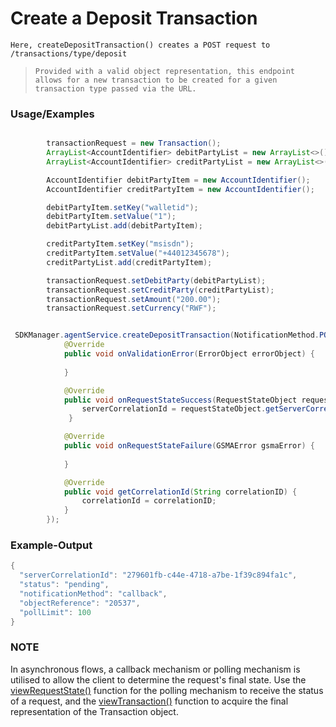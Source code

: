 # Create a Deposit Transaction

`Here, createDepositTransaction() creates a POST request to /transactions/type/deposit`

> `Provided with a valid object representation, this endpoint allows for a new transaction to be created for a given transaction type passed via the URL.`
### Usage/Examples

```java

        transactionRequest = new Transaction();
        ArrayList<AccountIdentifier> debitPartyList = new ArrayList<>();
        ArrayList<AccountIdentifier> creditPartyList = new ArrayList<>();

        AccountIdentifier debitPartyItem = new AccountIdentifier();
        AccountIdentifier creditPartyItem = new AccountIdentifier();

        debitPartyItem.setKey("walletid");
        debitPartyItem.setValue("1");
        debitPartyList.add(debitPartyItem);

        creditPartyItem.setKey("msisdn");
        creditPartyItem.setValue("+44012345678");
        creditPartyList.add(creditPartyItem);

        transactionRequest.setDebitParty(debitPartyList);
        transactionRequest.setCreditParty(creditPartyList);
        transactionRequest.setAmount("200.00");
        transactionRequest.setCurrency("RWF");

```

```java

 SDKManager.agentService.createDepositTransaction(NotificationMethod.POLLING, "", transactionRequest, new RequestStateInterface() {
            @Override
            public void onValidationError(ErrorObject errorObject) {
             
            }

            @Override
            public void onRequestStateSuccess(RequestStateObject requestStateObject) {
                serverCorrelationId = requestStateObject.getServerCorrelationId();
             }

            @Override
            public void onRequestStateFailure(GSMAError gsmaError) {
             
            }

            @Override
            public void getCorrelationId(String correlationID) {
                correlationId = correlationID;
            }
        });


```

### Example-Output

```java
{
  "serverCorrelationId": "279601fb-c44e-4718-a7be-1f39c894fa1c",
  "status": "pending",
  "notificationMethod": "callback",
  "objectReference": "20537",
  "pollLimit": 100
}
```

### NOTE

In asynchronous flows, a callback mechanism or polling mechanism is utilised to allow the client to determine the request's final state.
Use the <a href="viewRequestState.Readme.md">viewRequestState()</a> function for the polling mechanism to receive the status of a request, and the <a href="viewTransaction.Readme.md">viewTransaction()</a>
function to acquire the final representation of the Transaction object.
